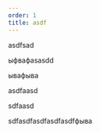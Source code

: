 ```yaml
---
order: 1
title: asdf
---
```


asdfsad

ыфвафasasdd

ывафыва

asdfaasd

sdfaasd

sdfasdfasdfasdfasdfфыва